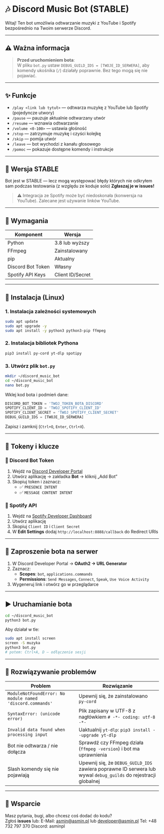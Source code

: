 # 🎶 Discord Music Bot (STABLE)

Witaj! Ten bot umożliwia odtwarzanie muzyki z YouTube i Spotify bezpośrednio na Twoim serwerze Discord.

---

## ⚠️ Ważna informacja

> **Przed uruchomieniem bota**:  
> W pliku `bot.py` ustaw `DEBUG_GUILD_IDS = [TWOJE_ID_SERWERA]`, aby komendy ukośnika (`/`) działały poprawnie.
> Bez tego mogą się nie pojawiać.

---

## ✨ Funkcje

- `/play <link lub tytuł>` — odtwarza muzykę z YouTube lub Spotify (pojedyncze utwory)
- `/pause` — pauzuje aktualnie odtwarzany utwór
- `/resume` — wznawia odtwarzanie
- `/volume <0-100>` — ustawia głośność
- `/stop` — zatrzymuje muzykę i czyści kolejkę
- `/skip` — pomija utwór
- `/leave` — bot wychodzi z kanału głosowego
- `/pomoc` — pokazuje dostępne komendy i instrukcje

---

## 🧪 Wersja STABLE

Bot jest w STABLE  — lecz mogą występować błędy których nie odkryłem sam podczas testowania (z względu ze koduje solo)
**Zgłaszaj je w issues!**

> ⚠️ Integracja ze Spotify może być niedoskonała (konwersja na YouTube). Zalecane jest używanie linków YouTube.

---

## 🚀 Wymagania

| Komponent          | Wersja            |
|--------------------|-------------------|
| Python             | 3.8 lub wyższy    |
| FFmpeg             | Zainstalowany     |
| pip                | Aktualny          |
| Discord Bot Token  | Własny            |
| Spotify API Keys   | Client ID/Secret  |

---

## 🔧 Instalacja (Linux)

### 1. Instalacja zależności systemowych

```bash
sudo apt update
sudo apt upgrade -y
sudo apt install -y python3 python3-pip ffmpeg
```

### 2. Instalacja bibliotek Pythona

```bash
pip3 install py-cord yt-dlp spotipy
```

### 3. Utwórz plik `bot.py`

```bash
mkdir ~/discord_music_bot
cd ~/discord_music_bot
nano bot.py
```

Wklej kod bota i podmień dane:

```python
DISCORD_BOT_TOKEN = 'TWOJ_TOKEN_BOTA_DISCORD'
SPOTIFY_CLIENT_ID = 'TWOJ_SPOTIFY_CLIENT_ID'
SPOTIFY_CLIENT_SECRET = 'TWOJ_SPOTIFY_CLIENT_SECRET'
DEBUG_GUILD_IDS = [TWOJE_ID_SERWERA]
```

Zapisz i zamknij (`Ctrl+O`, `Enter`, `Ctrl+X`).

---

## 🔑 Tokeny i klucze

### 🔹 Discord Bot Token

1. Wejdź na [Discord Developer Portal](https://discord.com/developers/applications)
2. Utwórz aplikację → zakładka **Bot** → kliknij „Add Bot”
3. Skopiuj token i zaznacz:
   - ✅ `PRESENCE INTENT`
   - ✅ `MESSAGE CONTENT INTENT`

### 🔹 Spotify API

1. Wejdź na [Spotify Developer Dashboard](https://developer.spotify.com/dashboard/)
2. Utwórz aplikację
3. Skopiuj `Client ID` i `Client Secret`
4. W **Edit Settings** dodaj `http://localhost:8888/callback` do Redirect URIs

---

## 🤖 Zaproszenie bota na serwer

1. W Discord Developer Portal → **OAuth2 → URL Generator**
2. Zaznacz:
   - **Scopes**: `bot`, `applications.commands`
   - **Permissions**: `Send Messages`, `Connect`, `Speak`, `Use Voice Activity`
3. Wygeneruj link i otwórz go w przeglądarce

---

## ▶️ Uruchamianie bota

```bash
cd ~/discord_music_bot
python3 bot.py
```

Aby działał w tle:

```bash
sudo apt install screen
screen -S muzyka
python3 bot.py
# potem: Ctrl+A, D — odłączenie sesji
```

---

## 🧯 Rozwiązywanie problemów

| Problem | Rozwiązanie |
|--------|-------------|
| `ModuleNotFoundError: No module named 'discord.commands'` | Upewnij się, że zainstalowano `py-cord` |
| `SyntaxError: (unicode error)` | Plik zapisany w UTF-8 z nagłówkiem `# -*- coding: utf-8 -*-` |
| `Invalid data found when processing input` | Uaktualnij `yt-dlp`: `pip3 install --upgrade yt-dlp` |
| Bot nie odtwarza / nie dołącza | Sprawdź czy FFmpeg działa (`ffmpeg -version`) i bot ma uprawnienia |
| Slash komendy się nie pojawiają | Upewnij się, że `DEBUG_GUILD_IDS` zawiera poprawne ID serwera lub wywal `debug_guilds` do rejestracji globalnej |

---

## 🤝 Wsparcie

Masz pytania, bugi, albo chcesz coś dodać do kodu?  
Zgłoś **issues**
lub:
E-Mail: asmin@asmin.pl lub developer@asmin.pl
Tel: +48 732 797 370
Discord: asminpl

